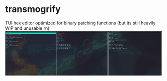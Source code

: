 # transmogrify
TUI hex editor optimized for binary patching functions (but its still heavily WIP and unusable rn)
![demo pic](preview.png)